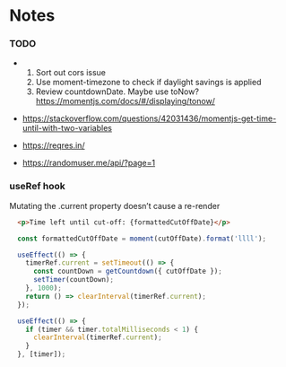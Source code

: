 # Notes

### TODO

- 1. Sort out cors issue
  2. Use moment-timezone to check if daylight savings is applied
  3. Review countdownDate. Maybe use toNow? https://momentjs.com/docs/#/displaying/tonow/

- https://stackoverflow.com/questions/42031436/momentjs-get-time-until-with-two-variables
- https://reqres.in/
- https://randomuser.me/api/?page=1

### useRef hook
Mutating the .current property doesn’t cause a re-render

```html
  <p>Time left until cut-off: {formattedCutOffDate}</p>
```

```js
  const formattedCutOffDate = moment(cutOffDate).format('llll');

  useEffect(() => {
    timerRef.current = setTimeout(() => {
      const countDown = getCountdown({ cutOffDate });
      setTimer(countDown);
    }, 1000);
    return () => clearInterval(timerRef.current);
  });

  useEffect(() => {
    if (timer && timer.totalMilliseconds < 1) {
      clearInterval(timerRef.current);
    }
  }, [timer]);
```